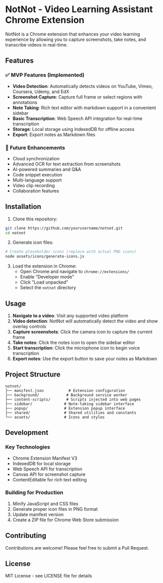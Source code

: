 # NotNot - Video Learning Assistant Chrome Extension

NotNot is a Chrome extension that enhances your video learning experience by allowing you to capture screenshots, take notes, and transcribe videos in real-time.

## Features

### ✅ MVP Features (Implemented)
- **Video Detection**: Automatically detects videos on YouTube, Vimeo, Coursera, Udemy, and EdX
- **Screenshot Capture**: Capture full frame or select regions with annotations
- **Note Taking**: Rich text editor with markdown support in a convenient sidebar
- **Basic Transcription**: Web Speech API integration for real-time transcription
- **Storage**: Local storage using IndexedDB for offline access
- **Export**: Export notes as Markdown files

### 🚀 Future Enhancements
- Cloud synchronization
- Advanced OCR for text extraction from screenshots
- AI-powered summaries and Q&A
- Code snippet execution
- Multi-language support
- Video clip recording
- Collaboration features

## Installation

1. Clone this repository:
```bash
git clone https://github.com/yourusername/notnot.git
cd notnot
```

2. Generate icon files:
```bash
# Create placeholder icons (replace with actual PNG icons)
node assets/icons/generate-icons.js
```

3. Load the extension in Chrome:
   - Open Chrome and navigate to `chrome://extensions/`
   - Enable "Developer mode"
   - Click "Load unpacked"
   - Select the `notnot` directory

## Usage

1. **Navigate to a video**: Visit any supported video platform
2. **Video detection**: NotNot will automatically detect the video and show overlay controls
3. **Capture screenshots**: Click the camera icon to capture the current frame
4. **Take notes**: Click the notes icon to open the sidebar editor
5. **Start transcription**: Click the microphone icon to begin voice transcription
6. **Export notes**: Use the export button to save your notes as Markdown

## Project Structure

```
notnot/
├── manifest.json           # Extension configuration
├── background/            # Background service worker
├── content-scripts/       # Scripts injected into web pages
├── sidebar/              # Note-taking sidebar interface
├── popup/                # Extension popup interface
├── shared/               # Shared utilities and constants
└── assets/               # Icons and styles
```

## Development

### Key Technologies
- Chrome Extension Manifest V3
- IndexedDB for local storage
- Web Speech API for transcription
- Canvas API for screenshot capture
- ContentEditable for rich text editing

### Building for Production
1. Minify JavaScript and CSS files
2. Generate proper icon files in PNG format
3. Update manifest version
4. Create a ZIP file for Chrome Web Store submission

## Contributing

Contributions are welcome! Please feel free to submit a Pull Request.

## License

MIT License - see LICENSE file for details